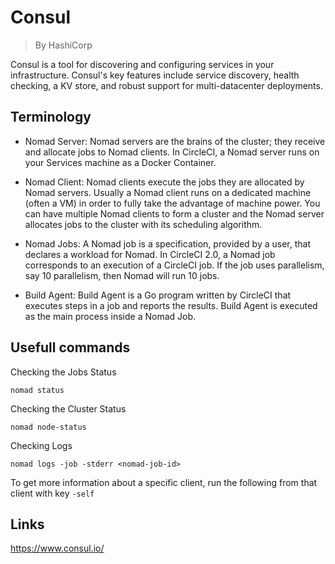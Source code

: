 # Consul
> By HashiCorp

Consul is a tool for discovering and configuring services in your infrastructure. Consul's key features include service discovery, health checking, a KV store, and robust support for multi-datacenter deployments. 

## Terminology

* Nomad Server: Nomad servers are the brains of the cluster; they receive and allocate jobs to Nomad clients. In CircleCI, a Nomad server runs on your Services machine as a Docker Container.

* Nomad Client: Nomad clients execute the jobs they are allocated by Nomad servers. Usually a Nomad client runs on a dedicated machine (often a VM) in order to fully take the advantage of machine power. You can have multiple Nomad clients to form a cluster and the Nomad server allocates jobs to the cluster with its scheduling algorithm.

* Nomad Jobs: A Nomad job is a specification, provided by a user, that declares a workload for Nomad. In CircleCI 2.0, a Nomad job corresponds to an execution of a CircleCI job. If the job uses parallelism, say 10 parallelism, then Nomad will run 10 jobs.

* Build Agent: Build Agent is a Go program written by CircleCI that executes steps in a job and reports the results. Build Agent is executed as the main process inside a Nomad Job.

## Usefull commands

Checking the Jobs Status
```
nomad status
```

Checking the Cluster Status
```
nomad node-status
```

Checking Logs
```
nomad logs -job -stderr <nomad-job-id>
```

To get more information about a specific client, run the following from that client with key `-self`

## Links
https://www.consul.io/